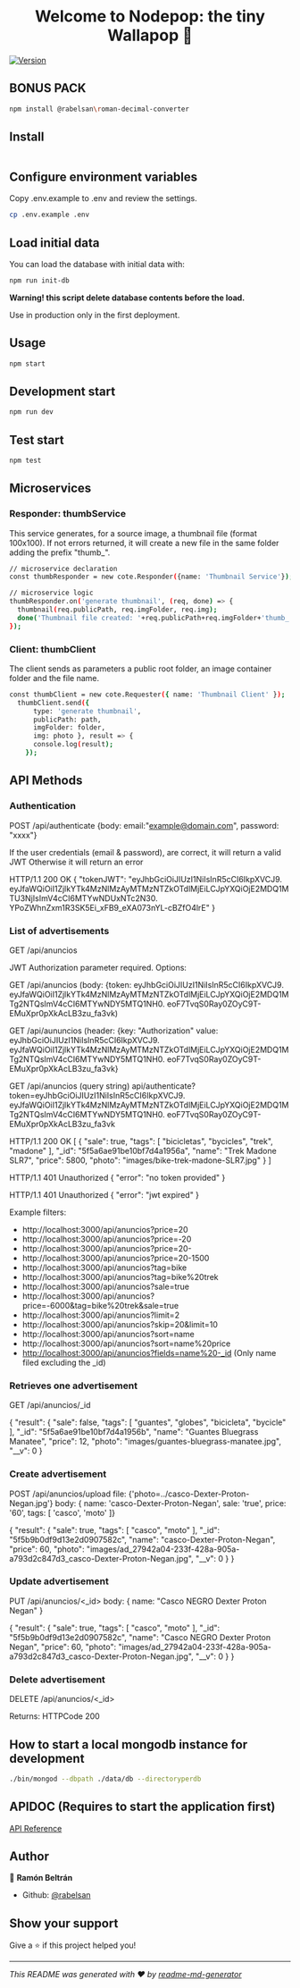 <h1 align="center">Welcome to Nodepop: the tiny Wallapop 👋</h1>
<p>
  <a href="https://github.com/rabelsan/nodepop-avanzado" target="_blank">
    <img alt="Version" src="https://img.shields.io/npm/v/@rabelsan/nodepop-avanzado.svg">
  </a>
</p>

## BONUS PACK

```sh
npm install @rabelsan\roman-decimal-converter
```

## Install

```sh

```

## Configure environment variables

Copy .env.example to .env and review the settings.

```sh
cp .env.example .env
```

## Load initial data

You can load the database with initial data with:

```sh
npm run init-db
```

**Warning! this script delete database contents before the load.**

Use in production only in the first deployment.

## Usage

```sh
npm start
```

## Development start

```sh
npm run dev
```

## Test start

```sh
npm test
```

## Microservices

### Responder: thumbService

  This service generates, for a source image, a thumbnail file (format 100x100).
  If not errors returned, it will create a new file in the same folder adding the prefix "thumb_".

  ```sh
  // microservice declaration
  const thumbResponder = new cote.Responder({name: 'Thumbnail Service'});

  // microservice logic
  thumbResponder.on('generate thumbnail', (req, done) => {
    thumbnail(req.publicPath, req.imgFolder, req.img);
    done('Thumbnail file created: '+req.publicPath+req.imgFolder+'thumb_'+req.img);
  });
  ```

### Client: thumbClient

  The client sends as parameters a public root folder, an image container folder and the file name.
  
  ```sh
  const thumbClient = new cote.Requester({ name: 'Thumbnail Client' });
    thumbClient.send({ 
        type: 'generate thumbnail', 
        publicPath: path, 
        imgFolder: folder, 
        img: photo }, result => {
        console.log(result);
      });
  ```

## API Methods

### Authentication

POST /api/authenticate {body: email:"example@domain.com", password: "xxxx"}

If the user credentials (email & password), are correct, it will return a valid JWT
Otherwise it will return an error

HTTP/1.1 200 OK
  {
    "tokenJWT": "eyJhbGciOiJIUzI1NiIsInR5cCI6IkpXVCJ9.
                eyJfaWQiOiI1ZjlkYTk4MzNlMzAyMTMzNTZkOTdlMjEiLCJpYXQiOjE2MDQ1MTU3NjIsImV4cCI6MTYwNDUxNTc2N30.
                YPoZWhnZxm1R3SK5Ei_xFB9_eXA073nYL-cBZfO4lrE"
  }

### List of advertisements

GET /api/anuncios

  JWT Authorization parameter required. Options:
  
  GET /api/anuncios (body:
        {token: eyJhbGciOiJIUzI1NiIsInR5cCI6IkpXVCJ9.
        eyJfaWQiOiI1ZjlkYTk4MzNlMzAyMTMzNTZkOTdlMjEiLCJpYXQiOjE2MDQ1MTg2NTQsImV4cCI6MTYwNDY5MTQ1NH0.
        eoF7TvqS0Ray0ZOyC9T-EMuXpr0pXkAcLB3zu_fa3vk)
  
  GET /api/aununcios (header: 
        {key: "Authorization" value: eyJhbGciOiJIUzI1NiIsInR5cCI6IkpXVCJ9.
        eyJfaWQiOiI1ZjlkYTk4MzNlMzAyMTMzNTZkOTdlMjEiLCJpYXQiOjE2MDQ1MTg2NTQsImV4cCI6MTYwNDY5MTQ1NH0.
        eoF7TvqS0Ray0ZOyC9T-EMuXpr0pXkAcLB3zu_fa3vk}
  
  GET /api/anuncios (query string)
        api/authenticate?token=eyJhbGciOiJIUzI1NiIsInR5cCI6IkpXVCJ9.
        eyJfaWQiOiI1ZjlkYTk4MzNlMzAyMTMzNTZkOTdlMjEiLCJpYXQiOjE2MDQ1MTg2NTQsImV4cCI6MTYwNDY5MTQ1NH0.
        eoF7TvqS0Ray0ZOyC9T-EMuXpr0pXkAcLB3zu_fa3vk

  HTTP/1.1 200 OK 
  [
    {
      "sale": true,
      "tags": [
        "bicicletas",
        "bycicles",
        "trek",
        "madone"
      ],
      "_id": "5f5a6ae91be10bf7d4a1956a",
      "name": "Trek Madone SLR7",
      "price": 5800,
      "photo": "images/bike-trek-madone-SLR7.jpg"
    }
  ]
  
  HTTP/1.1 401 Unauthorized
    {
      "error": "no token provided"
    }
  
  HTTP/1.1 401 Unauthorized 
    {
      "error": "jwt expired"
    } 

Example filters:

* http://localhost:3000/api/anuncios?price=20
* http://localhost:3000/api/anuncios?price=-20
* http://localhost:3000/api/anuncios?price=20-
* http://localhost:3000/api/anuncios?price=20-1500
* http://localhost:3000/api/anuncios?tag=bike
* http://localhost:3000/api/anuncios?tag=bike%20trek
* http://localhost:3000/api/anuncios?sale=true
* http://localhost:3000/api/anuncios?price=-6000&tag=bike%20trek&sale=true
* http://localhost:3000/api/anuncios?limit=2
* http://localhost:3000/api/anuncios?skip=20&limit=10
* http://localhost:3000/api/anuncios?sort=name
* http://localhost:3000/api/anuncios?sort=name%20price
* <http://localhost:3000/api/anuncios?fields=name%20-_id> (Only name filed excluding the _id)

### Retrieves one advertisement

GET /api/anuncios/_id

  {
    "result": {
    "sale": false,
    "tags": [
      "guantes",
      "globes",
      "bicicleta",
      "bycicle"
    ],
    "_id": "5f5a6ae91be10bf7d4a1956b",
    "name": "Guantes Bluegrass Manatee",
    "price": 12,
    "photo": "images/guantes-bluegrass-manatee.jpg",
    "__v": 0
  }

### Create advertisement

POST /api/anuncios/upload file: {'photo=../casco-Dexter-Proton-Negan.jpg'}
                     body: { name: 'casco-Dexter-Proton-Negan', sale: 'true', price: '60', tags: [ 'casco', 'moto' ]}
  
  {
    "result": {
        "sale": true,
        "tags": [
            "casco",
            "moto"
        ],
        "_id": "5f5b9b0df9d13e2d0907582c",
        "name": "casco-Dexter-Proton-Negan",
        "price": 60,
        "photo": "images/ad_27942a04-233f-428a-905a-a793d2c847d3_casco-Dexter-Proton-Negan.jpg",
        "__v": 0
    }
  }

### Update advertisement

PUT /api/anuncios/<_id> body: { name: "Casco NEGRO Dexter Proton Negan" }

  {
    "result": {
        "sale": true,
        "tags": [
            "casco",
            "moto"
        ],
        "_id": "5f5b9b0df9d13e2d0907582c",
        "name": "Casco NEGRO Dexter Proton Negan",
        "price": 60,
        "photo": "images/ad_27942a04-233f-428a-905a-a793d2c847d3_casco-Dexter-Proton-Negan.jpg",
        "__v": 0
    }
  }


### Delete advertisement

DELETE /api/anuncios/<_id>

Returns: HTTPCode 200

## How to start a local mongodb instance for development

```sh
./bin/mongod --dbpath ./data/db --directoryperdb
```

## APIDOC (Requires to start the application first)

<p>
  <a href="http://localhost:3000/apidoc/index.html" target="_blank">API Reference</a>
</p>

## Author

👤 **Ramón Beltrán**

* Github: [@rabelsan](https://github.com/rabelsan)

## Show your support

Give a ⭐️ if this project helped you!

***
_This README was generated with ❤️ by [readme-md-generator](https://github.com/kefranabg/readme-md-generator)_
